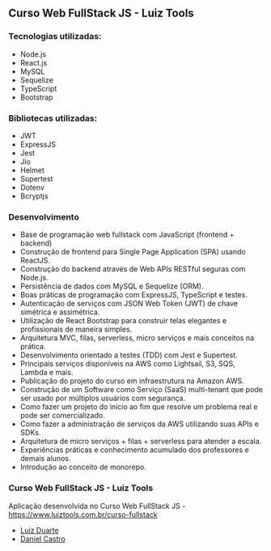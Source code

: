 ## Curso Web FullStack JS - Luiz Tools

### Tecnologias utilizadas:
- Node.js
- React.js
- MySQL
- Sequelize
- TypeScript
- Bootstrap

### Bibliotecas utilizadas:
- JWT
- ExpressJS
- Jest
- Jio
- Helmet
- Supertest
- Dotenv
- Bcryptjs

### Desenvolvimento
- Base de programação web fullstack com JavaScript (frontend + backend)
- Construção de frontend para Single Page Application (SPA) usando ReactJS.
- Construção do backend através de Web APIs RESTful seguras com Node.js.
- Persistência de dados com MySQL e Sequelize (ORM).
- Boas práticas de programação com ExpressJS, TypeScript e testes.
- Autenticação de serviços com JSON Web Token (JWT) de chave simétrica e assimétrica.
- Utilização de React Bootstrap para construir telas elegantes e profissionais de maneira simples.
- Arquitetura MVC, filas, serverless, micro serviços e mais conceitos na prática.
- Desenvolvimento orientado a testes (TDD) com Jest e Supertest.
- Principais serviços disponíveis na AWS como Lightsail, S3, SQS, Lambda e mais.
- Publicação do projeto do curso em infraestrutura na Amazon AWS.
- Construção de um Software como Serviço (SaaS) multi-tenant que pode ser usado por múltiplos usuários com segurança.
- Como fazer um projeto do início ao fim que resolve um problema real e pode ser comercializado.
- Como fazer a administração de serviços da AWS utilizando suas APIs e SDKs.
- Arquitetura de micro serviços + filas + serverless para atender a escala.
- Experiências práticas e conhecimento acumulado dos professores e demais alunos.
- Introdução ao conceito de monorepo.

### Curso Web FullStack JS - Luiz Tools
Aplicação desenvolvida no Curso Web FullStack JS - https://www.luiztools.com.br/curso-fullstack
- [Luiz Duarte](https://github.com/luiztools/) 
- [Daniel Castro](https://github.com/danielcsrs)